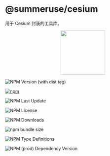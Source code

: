 # @summeruse/cesium

用于 Cesium 封装的工具库。

<p align="center">
  <img width="144px" src="https://642661520.github.io/SummerUse/summeruse_logo_256.png" />
</p>

![NPM Version (with dist tag)](https://img.shields.io/npm/v/%40summeruse%2Fcesium/beta)

[![npm](https://img.shields.io/npm/v/@summeruse/cesium)](https://www.npmjs.com/package/@summeruse/cesium)

![NPM Last Update](https://img.shields.io/npm/last-update/%40summeruse%2Fcesium)

![NPM License](https://img.shields.io/npm/l/%40summeruse%2Fcesium)

![NPM Downloads](https://img.shields.io/npm/dy/%40summeruse%2Fcesium)

![npm bundle size](https://img.shields.io/bundlephobia/minzip/%40summeruse%2Fcesium)

![NPM Type Definitions](https://img.shields.io/npm/types/%40summeruse%2Fcesium)

![NPM (prod) Dependency Version](https://img.shields.io/npm/dependency-version/%40summeruse%2Fcesium/vue)
